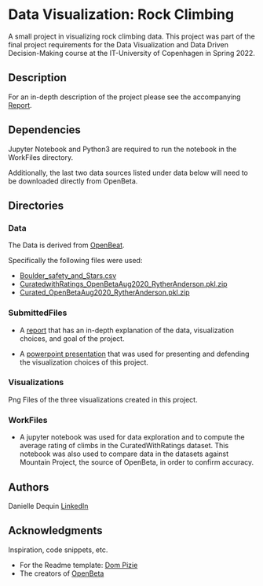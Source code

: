 # Data Visualization: Rock Climbing

A small project in visualizing rock climbing data. This project was part of the final project requirements for the Data Visualization and Data Driven Decision-Making course at the IT-University of Copenhagen in Spring 2022.

## Description

For an in-depth description of the project please see the accompanying [Report](https://github.com/dmdequin/DataVisualization_RockClimbing/blob/main/SubmittedFiles/Report.pdf).

## Dependencies

Jupyter Notebook and Python3 are required to run the notebook in the WorkFiles directory.

Additionally, the last two data sources listed under data below will need to be downloaded directly from OpenBeta.

## Directories

### Data

The Data is derived from [OpenBeat](https://github.com/OpenBeta/climbing-data/tree/main/curated_datasets). 

Specifically the following files were used: 
* [Boulder_safety_and_Stars.csv](https://github.com/OpenBeta/climbing-data/blob/main/curated_datasets/Boulder_Safety_and_Stars.csv) 
*  [CuratedwithRatings_OpenBetaAug2020_RytherAnderson.pkl.zip](https://github.com/OpenBeta/climbing-data/blob/main/curated_datasets/CuratedWithRatings_OpenBetaAug2020_RytherAnderson.pkl.zip) 
*  [Curated_OpenBetaAug2020_RytherAnderson.pkl.zip](https://github.com/OpenBeta/climbing-data/blob/main/curated_datasets/Curated_OpenBetaAug2020_RytherAnderson.pkl.zip) 

### SubmittedFiles

* A [report](https://github.com/dmdequin/DataVisualization_RockClimbing/blob/main/SubmittedFiles/Report.pdf) that has an in-depth explanation of the data, visualization choices, and goal of the project.

* A [powerpoint presentation](https://github.com/dmdequin/DataVisualization_RockClimbing/blob/main/SubmittedFiles/Presentation.pptx.pdf) that was used for presenting and defending the visualization choices of this project.

### Visualizations

Png Files of the three visualizations created in this project.

### WorkFiles

* A jupyter notebook was used for data exploration and to compute the average rating of climbs in the CuratedWithRatings dataset. This notebook was also used to compare data in the datasets against Mountain Project, the source of OpenBeta, in order to confirm accuracy.

## Authors

Danielle Dequin
[LinkedIn](https://www.linkedin.com/in/danielle-dequin/)

## Acknowledgments

Inspiration, code snippets, etc.
* For the Readme template: [Dom Pizie](https://gist.github.com/DomPizzie/7a5ff55ffa9081f2de27c315f5018afc)
* The creators of [OpenBeta](https://github.com/OpenBeta)
